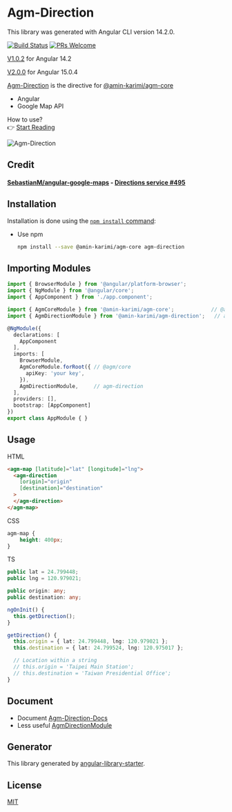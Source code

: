 # Agm-Direction


This library was generated with Angular CLI version 14.2.0.


[![Build Status](https://travis-ci.org/explooosion/Agm-Direction.svg?branch=master)](https://travis-ci.org/explooosion/Agm-Direction)
[![PRs Welcome](https://img.shields.io/badge/PRs-welcome-brightgreen.svg)](http://makeapullrequest.com)


[V1.0.2](https://www.npmjs.com/package/@amin-karimi/agm-direction/v/1.0.2) for Angular 14.2


[V2.0.0](https://www.npmjs.com/package/@amin-karimi/agm-direction/v/2.0.0) for Angular 15.0.4


[Agm-Direction](https://github.com/Amin-Karimi/Agm-Direction) is the directive for [@amin-karimi/agm-core](https://github.com/Amin-Karimi/angular-google-maps)

- Angular
- Google Map API

How to use?  
👉 [Start Reading](https://robby570.tw/Agm-Direction-Docs/)


![Agm-Direction](https://i.imgur.com/DCIoXqS.jpg)

## Credit

#### [SebastianM/angular-google-maps](https://github.com/Amin-Karimi/angular-google-maps) - [Directions service #495](https://github.com/Amin-Karimi/angular-google-maps/issues/495)

## Installation

Installation is done using the
[`npm install` command](https://docs.npmjs.com/getting-started/installing-npm-packages-locally):

- Use npm
  ```bash
  npm install --save @amin-karimi/agm-core agm-direction
  ```

## Importing Modules

```typescript
import { BrowserModule } from '@angular/platform-browser';
import { NgModule } from '@angular/core';
import { AppComponent } from './app.component';

import { AgmCoreModule } from '@amin-karimi/agm-core';            // @agm/core
import { AgmDirectionModule } from '@amin-karimi/agm-direction';   // agm-direction

@NgModule({
  declarations: [
    AppComponent
  ],
  imports: [
    BrowserModule,
    AgmCoreModule.forRoot({ // @agm/core
      apiKey: 'your key',
    }),
    AgmDirectionModule,     // agm-direction
  ],
  providers: [],
  bootstrap: [AppComponent]
})
export class AppModule { }
```

## Usage

HTML

```html
<agm-map [latitude]="lat" [longitude]="lng">
  <agm-direction 
    [origin]="origin" 
    [destination]="destination"
  >
  </agm-direction>
</agm-map>
```

CSS

```css
agm-map {
    height: 400px;
}
```

TS

```typescript
public lat = 24.799448;
public lng = 120.979021;

public origin: any;
public destination: any;

ngOnInit() {
  this.getDirection();
}

getDirection() {
  this.origin = { lat: 24.799448, lng: 120.979021 };
  this.destination = { lat: 24.799524, lng: 120.975017 };

  // Location within a string
  // this.origin = 'Taipei Main Station';
  // this.destination = 'Taiwan Presidential Office';
}
```

## Document
- Document [Agm-Direction-Docs](https://robby570.tw/Agm-Direction-Docs/)
- Less useful [AgmDirectionModule](https://robby570.tw/Agm-Direction/)


## Generator 
This library generated by [angular-library-starter](https://github.com/robisim74/angular-library-starter).

## License

[MIT](http://opensource.org/licenses/MIT)
